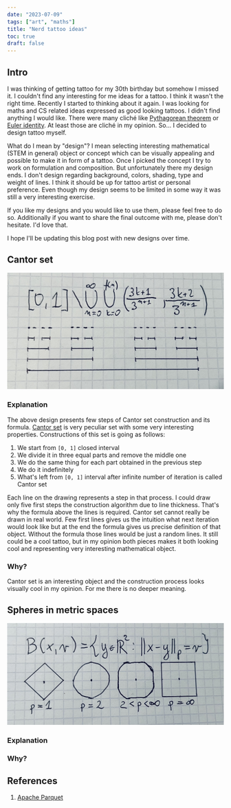 ```yaml
---
date: "2023-07-09"
tags: ["art", "maths"]
title: "Nerd tattoo ideas"
toc: true
draft: false
---
```



## Intro

I was thinking of getting tattoo for my 30th birthday but somehow I missed it. I couldn't find any interesting for me
ideas for a tattoo. I think it wasn't the right time. Recently I started to thinking about it again. I was looking for
maths and CS related ideas expressed as good looking tattoos. I didn't find anything I would like. There were many
cliché like [Pythagorean theorem](https://en.wikipedia.org/wiki/Pythagorean_theorem) or [Euler
identity](https://en.wikipedia.org/wiki/Euler%27s_identity). At least those are cliché in my opinion. So... I decided to
design tattoo myself.

What do I mean by "design"? I mean selecting interesting mathematical (STEM in general) object or concept which can be
visually appealing and possible to make it in form of a tattoo. Once I picked the concept I try to work on formulation
and composition. But unfortunately there my design ends. I don't design regarding background, colors, shading, type and
weight of lines. I think it should be up for tattoo artist or personal preference. Even though my design seems to be
limited in some way it was still a very interesting exercise.

If you like my designs and you would like to use them, please feel free to do so. Additionally if you want to share the
final outcome with me, please don't hesitate. I'd love that.

I hope I'll be updating this blog post with new designs over time.


## Cantor set

![img](cantor.jpg)


### Explanation

The above design presents few steps of Cantor set construction and its formula. [Cantor
set](https://en.wikipedia.org/wiki/Cantor_set) is very peculiar set with some very interesting properties.
Constructions of this set is going as follows:

1. We start from `[0, 1]` closed interval
1. We divide it in three equal parts and remove the middle one
1. We do the same thing for each part obtained in the previous step
1. We do it indefinitely
1. What's left from `[0, 1]` interval after infinite number of iteration is called Cantor set

Each line on the drawing represents a step in that process. I could draw only five first steps the construction
algorithm due to line thickness. That's why the formula above the lines is required. Cantor set cannot really be drawn
in real world. Few first lines gives us the intuition what next iteration would look like but at the end the formula
gives us precise definition of that object. Without the formula those lines would be just a random lines. It still
could be a cool tattoo, but in my opinion both pieces makes it both looking cool and representing very interesting
mathematical object.


### Why?

Cantor set is an interesting object and the construction process looks visually cool in my opinion. For me there is no
deeper meaning.



## Spheres in metric spaces

![img](metric_balls.jpg)


### Explanation

### Why?




## References


1. [Apache Parquet](https://parquet.apache.org)
